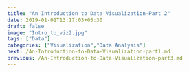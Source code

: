 ```yaml
---
title: "An Introduction to Data Visualization-Part 2"
date: 2019-01-01T13:17:03+05:30
draft: false
image: "Intro_to_viz2.jpg"
tags: ["Data"]
categories: ["Visualization","Data Analysis"]
next: /An-Introduction-to-Data-Visualization-part1.md
previous: /An-Introduction-to-Data-Visualization-part3.md
---
```

